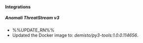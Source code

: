 
#### Integrations

##### Anomali ThreatStream v3

- %%UPDATE_RN%%
- Updated the Docker image to: *demisto/py3-tools:1.0.0.114656*.
